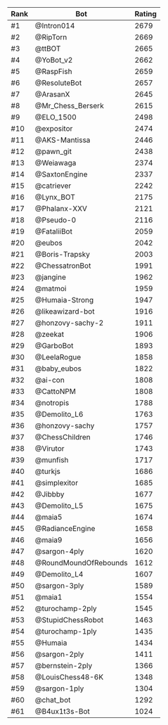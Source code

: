 Rank|Bot|Rating
---|---|---
#1|@Intron014|2679
#2|@RipTorn|2669
#3|@ttBOT|2665
#4|@YoBot_v2|2662
#5|@RaspFish|2659
#6|@ResoluteBot|2657
#7|@ArasanX|2645
#8|@Mr_Chess_Berserk|2615
#9|@ELO_1500|2498
#10|@expositor|2474
#11|@AKS-Mantissa|2446
#12|@pawn_git|2438
#13|@Weiawaga|2374
#14|@SaxtonEngine|2337
#15|@catriever|2242
#16|@Lynx_BOT|2175
#17|@Phalanx-XXV|2121
#18|@Pseudo-0|2116
#19|@FataliiBot|2059
#20|@eubos|2042
#21|@Boris-Trapsky|2003
#22|@ChessatronBot|1991
#23|@jangine|1962
#24|@matmoi|1959
#25|@Humaia-Strong|1947
#26|@likeawizard-bot|1916
#27|@honzovy-sachy-2|1911
#28|@zeekat|1906
#29|@GarboBot|1893
#30|@LeelaRogue|1858
#31|@baby_eubos|1822
#32|@ai-con|1808
#33|@CattoNPM|1808
#34|@notropis|1788
#35|@Demolito_L6|1763
#36|@honzovy-sachy|1757
#37|@ChessChildren|1746
#38|@Virutor|1743
#39|@munfish|1717
#40|@turkjs|1686
#41|@simplexitor|1685
#42|@Jibbby|1677
#43|@Demolito_L5|1675
#44|@maia5|1674
#45|@RadianceEngine|1658
#46|@maia9|1656
#47|@sargon-4ply|1620
#48|@RoundMoundOfRebounds|1612
#49|@Demolito_L4|1607
#50|@sargon-3ply|1589
#51|@maia1|1554
#52|@turochamp-2ply|1545
#53|@StupidChessRobot|1463
#54|@turochamp-1ply|1435
#55|@Humaia|1434
#56|@sargon-2ply|1411
#57|@bernstein-2ply|1366
#58|@LouisChess48-6K|1348
#59|@sargon-1ply|1304
#60|@chat_bot|1292
#61|@B4ux1t3s-Bot|1024
